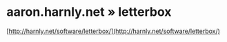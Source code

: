 <!--
id: 26667179
link: http://tumblr.atmos.org/post/26667179/aaron-harnly-net-letterbox
slug: aaron-harnly-net-letterbox
date: Mon Feb 18 2008 15:43:12 GMT-0800 (PST)
publish: 2008-02-018
tags: 
title: aaron.harnly.net   » letterbox
-->


aaron.harnly.net   » letterbox
==============================

[http://harnly.net/software/letterbox/](http://harnly.net/software/letterbox/)

